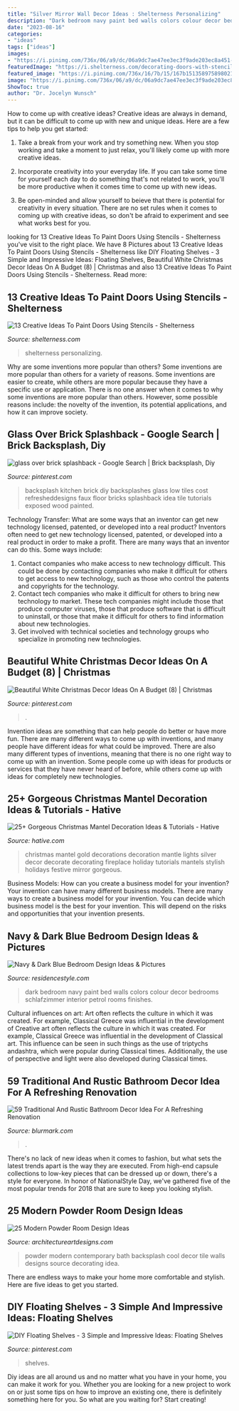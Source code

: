```yaml
---
title: "Silver Mirror Wall Decor Ideas : Shelterness Personalizing"
description: "Dark bedroom navy paint bed walls colors colour decor bedrooms schlafzimmer interior petrol rooms finishes"
date: "2023-08-16"
categories:
- "ideas"
tags: ["ideas"]
images:
- "https://i.pinimg.com/736x/06/a9/dc/06a9dc7ae47ee3ec3f9ade203ec8a451--kitchen-brick-brick-backsplash-kitchen-faux.jpg"
featuredImage: "https://i.shelterness.com/decorating-doors-with-stencils-8.jpg"
featured_image: "https://i.pinimg.com/736x/16/7b/15/167b1513589758980217d660da8eb29d.jpg"
image: "https://i.pinimg.com/736x/06/a9/dc/06a9dc7ae47ee3ec3f9ade203ec8a451--kitchen-brick-brick-backsplash-kitchen-faux.jpg"
ShowToc: true
author: "Dr. Jocelyn Wunsch"
---
```



How to come up with creative ideas?
Creative ideas are always in demand, but it can be difficult to come up with new and unique ideas. Here are a few tips to help you get started:
1. Take a break from your work and try something new. When you stop working and take a moment to just relax, you'll likely come up with more creative ideas.

2. Incorporate creativity into your everyday life. If you can take some time for yourself each day to do something that's not related to work, you'll be more productive when it comes time to come up with new ideas.

3. Be open-minded and allow yourself to beieve that there is potential for creativity in every situation. There are no set rules when it comes to coming up with creative ideas, so don't be afraid to experiment and see what works best for you.

	

		
looking for 13 Creative Ideas To Paint Doors Using Stencils - Shelterness you've visit to the right place. We have 8 Pictures about 13 Creative Ideas To Paint Doors Using Stencils - Shelterness like DIY Floating Shelves - 3 Simple and Impressive Ideas: Floating Shelves, Beautiful White Christmas Decor Ideas On A Budget (8) | Christmas and also 13 Creative Ideas To Paint Doors Using Stencils - Shelterness. Read more:
		
    
## 13 Creative Ideas To Paint Doors Using Stencils - Shelterness

<img loading=lazy src="https://i.shelterness.com/decorating-doors-with-stencils-8.jpg" onerror="this.onerror=null;this.src='https://tse3.mm.bing.net/th?id=OIP.86p1qDZR1wOqE9Z6LBrwxgAAAA&amp;pid=15.1';" alt="13 Creative Ideas To Paint Doors Using Stencils - Shelterness">

_Source: shelterness.com_

>shelterness personalizing. 

	

Why are some inventions more popular than others?
Some inventions are more popular than others for a variety of reasons. Some inventions are easier to create, while others are more popular because they have a specific use or application. There is no one answer when it comes to why some inventions are more popular than others. However, some possible reasons include: the novelty of the invention, its potential applications, and how it can improve society.

    
## Glass Over Brick Splashback - Google Search | Brick Backsplash, Diy

<img loading=lazy src="https://i.pinimg.com/736x/06/a9/dc/06a9dc7ae47ee3ec3f9ade203ec8a451--kitchen-brick-brick-backsplash-kitchen-faux.jpg" onerror="this.onerror=null;this.src='https://tse4.mm.bing.net/th?id=OIP.LLtsMf-2y1FAO9seC5kYawAAAA&amp;pid=15.1';" alt="glass over brick splashback - Google Search | Brick backsplash, Diy">

_Source: pinterest.com_

>backsplash kitchen brick diy backsplashes glass low tiles cost refresheddesigns faux floor bricks splashback idea tile tutorials exposed wood painted. 

	

Technology Transfer: What are some ways that an inventor can get new technology licensed, patented, or developed into a real product?
Inventors often need to get new technology licensed, patented, or developed into a real product in order to make a profit. There are many ways that an inventor can do this. Some ways include: 
1. Contact companies who make access to new technology difficult. This could be done by contacting companies who make it difficult for others to get access to new technology, such as those who control the patents and copyrights for the technology. 
2. Contact tech companies who make it difficult for others to bring new technology to market. These tech companies might include those that produce computer viruses, those that produce software that is difficult to uninstall, or those that make it difficult for others to find information about new technologies. 
3. Get involved with technical societies and technology groups who specialize in promoting new technologies.

    
## Beautiful White Christmas Decor Ideas On A Budget (8) | Christmas

<img loading=lazy src="https://i.pinimg.com/736x/16/7b/15/167b1513589758980217d660da8eb29d.jpg" onerror="this.onerror=null;this.src='https://tse1.mm.bing.net/th?id=OIP.jHzZ5selDKSMjLeUk6BhcgHaJ3&amp;pid=15.1';" alt="Beautiful White Christmas Decor Ideas On A Budget (8) | Christmas">

_Source: pinterest.com_

>. 

	

Invention ideas are something that can help people do better or have more fun. There are many different ways to come up with inventions, and many people have different ideas for what could be improved. There are also many different types of inventions, meaning that there is no one right way to come up with an invention. Some people come up with ideas for products or services that they have never heard of before, while others come up with ideas for completely new technologies.

    
## 25+ Gorgeous Christmas Mantel Decoration Ideas &amp; Tutorials - Hative

<img loading=lazy src="https://hative.com/wp-content/uploads/2015/12/2-christmas-mantel-decorating-ideas.jpg" onerror="this.onerror=null;this.src='https://tse4.mm.bing.net/th?id=OIP.esPFmGGee7W6NO5CfgkayQHaJ4&amp;pid=15.1';" alt="25+ Gorgeous Christmas Mantel Decoration Ideas &amp; Tutorials - Hative">

_Source: hative.com_

>christmas mantel gold decorations decoration mantle lights silver decor decorate decorating fireplace holiday tutorials mantels stylish holidays festive mirror gorgeous. 

	

Business Models: How can you create a business model for your invention?
Your invention can have many different business models. There are many ways to create a business model for your invention. You can decide which business model is the best for your invention. This will depend on the risks and opportunities that your invention presents.

    
## Navy &amp; Dark Blue Bedroom Design Ideas &amp; Pictures

<img loading=lazy src="http://residencestyle.com/wp-content/uploads/2014/10/Paint-Finishes.jpg" onerror="this.onerror=null;this.src='https://tse3.mm.bing.net/th?id=OIP.M5VanJCGNVY78Bdi2I4lTQHaLH&amp;pid=15.1';" alt="Navy &amp; Dark Blue Bedroom Design Ideas &amp; Pictures">

_Source: residencestyle.com_

>dark bedroom navy paint bed walls colors colour decor bedrooms schlafzimmer interior petrol rooms finishes. 

	

Cultural influences on art: Art often reflects the culture in which it was created. For example, Classical Greece was influential in the development of
Creative art often reflects the culture in which it was created. For example, Classical Greece was influential in the development of Classical art. This influence can be seen in such things as the use of triptychs andashtra, which were popular during Classical times. Additionally, the use of perspective and light were also developed during Classical times.

    
## 59 Traditional And Rustic Bathroom Decor Idea For A Refreshing Renovation

<img loading=lazy src="https://www.blurmark.com/wp-content/uploads/2017/05/Blue-Rustic-Wall-With-Banch.jpg" onerror="this.onerror=null;this.src='https://tse2.mm.bing.net/th?id=OIP.t88WlxA3Yf-n2ZHa1cGSPwHaJ3&amp;pid=15.1';" alt="59 Traditional And Rustic Bathroom Decor Idea For A Refreshing Renovation">

_Source: blurmark.com_

>. 

	

There's no lack of new ideas when it comes to fashion, but what sets the latest trends apart is the way they are executed. From high-end capsule collections to low-key pieces that can be dressed up or down, there's a style for everyone. In honor of NationalStyle Day, we've gathered five of the most popular trends for 2018 that are sure to keep you looking stylish.

    
## 25 Modern Powder Room Design Ideas

<img loading=lazy src="http://www.architectureartdesigns.com/wp-content/uploads/2013/09/41.jpg" onerror="this.onerror=null;this.src='https://tse1.mm.bing.net/th?id=OIP.wIzweXLiZr-AkWD5k9dI5QAAAA&amp;pid=15.1';" alt="25 Modern Powder Room Design Ideas">

_Source: architectureartdesigns.com_

>powder modern contemporary bath backsplash cool decor tile walls designs source decorating idea. 

	

There are endless ways to make your home more comfortable and stylish. Here are five ideas to get you started.

    
## DIY Floating Shelves - 3 Simple And Impressive Ideas: Floating Shelves

<img loading=lazy src="https://i.pinimg.com/736x/63/6b/37/636b37341856bd696190245ee208cd13.jpg" onerror="this.onerror=null;this.src='https://tse2.mm.bing.net/th?id=OIP.VwQCdJYTs77GQCqXF4F8QAHaLH&amp;pid=15.1';" alt="DIY Floating Shelves - 3 Simple and Impressive Ideas: Floating Shelves">

_Source: pinterest.com_

>shelves. 

	

Diy ideas are all around us and no matter what you have in your home, you can make it work for you. Whether you are looking for a new project to work on or just some tips on how to improve an existing one, there is definitely something here for you. So what are you waiting for? Start creating!

